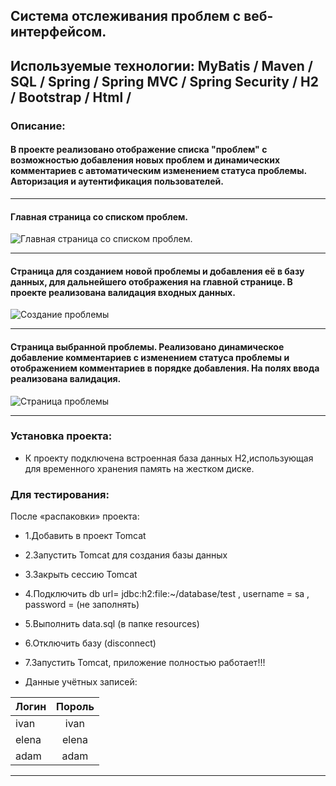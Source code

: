 
## Система отслеживания проблем с веб-интерфейсом. 

## Используемые технологии: MyBatis / Maven / SQL / Spring / Spring MVC / Spring Security / H2 / Bootstrap / Html / 
### Описание:
#### В проекте реализовано отображение списка "проблем" с возможностью добавления новых проблем и  динамических комментариев с автоматическим изменением статуса проблемы. Авторизация и аутентификация пользователей. 

____
#### Главная страница со списком проблем.
![Главная страница со списком проблем.](https://user-images.githubusercontent.com/71580397/119216779-2673b780-baef-11eb-929c-317461341249.jpg)
____
#### Страница для созданием новой проблемы и добавления её в базу данных, для дальнейшего отображения на главной странице. В проекте реализована валидация входных данных.
![Создание проблемы](https://user-images.githubusercontent.com/71580397/119216900-e82ac800-baef-11eb-9ffc-1dafa4e3171c.jpg)

____
#### Страница выбранной проблемы. Реализовано динамическое добавление комментариев с изменением статуса проблемы и отображением комментариев в порядке добавления. На полях ввода реализована валидация.
![Страница проблемы](https://user-images.githubusercontent.com/71580397/119216975-756e1c80-baf0-11eb-815a-b84234e11d00.jpg)
____

### Установка проекта:
* К проекту подключена встроенная база данных H2,использующая для временного хранения память на жестком диске. 
###   Для тестирования:
После «распаковки» проекта:
* 1.Добавить в проект Tomcat 
* 2.Запустить Tomcat для создания  базы данных
* 3.Закрыть сессию Tomcat
* 4.Подключить db  url= jdbc:h2:file:~/database/test   , username = sa ,  password =  (не заполнять)
* 5.Выполнить data.sql   (в папке resources)
* 6.Отключить базу (disconnect)
* 7.Запустить Tomcat, приложение полностью работает!!!


* Данные учётных записей:

| Логин | Пороль |
|----------------|:---------:|
| ivan | ivan | 
| elena | elena | 
| adam | adam | 
____
